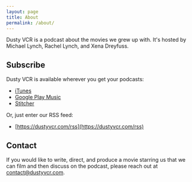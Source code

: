 ```yaml
---
layout: page
title: About
permalink: /about/
---
```


Dusty VCR is a podcast about the movies we grew up with. It's hosted by Michael Lynch, Rachel Lynch, and Xena Dreyfuss.

## Subscribe

Dusty VCR is available wherever you get your podcasts:

* [iTunes](https://itunes.apple.com/us/podcast/dusty-vcr/id1455432897)
* [Google Play Music](https://play.google.com/music/m/Ibumwzlyvjnz4e6su3qnhjamj6q?t=Dusty_VCR)
* [Stitcher](https://www.stitcher.com/podcast/dusty-vcr)

Or, just enter our RSS feed:

* [https://dustyvcr.com/rss](https://dustyvcr.com/rss)

## Contact

If you would like to write, direct, and produce a movie starring us that we can film and then discuss on the podcast, please reach out at [contact@dustyvcr.com](mailto:contact@dustyvcr.com).

